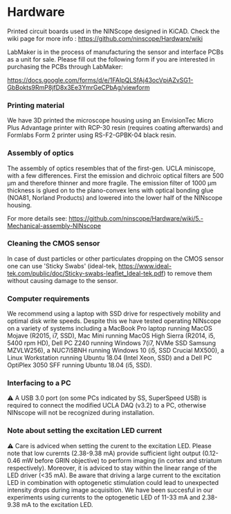 # Hardware
Printed circuit boards used in the NINScope designed in KiCAD.
Check the wiki page for more info : https://github.com/ninscope/Hardware/wiki

LabMaker is in the process of manufacturing the sensor and interface PCBs as a unit for sale. Please fill out the following form if you are interested in purchasing the PCBs through LabMaker: 

https://docs.google.com/forms/d/e/1FAIpQLSfAj43ocVpiAZvSG1-GbBokts9RmP8jfD8x3Ee3YmrGeCPbAg/viewform

### Printing material
We have 3D printed the microscope housing using an EnvisionTec Micro Plus Advantage printer with RCP-30 resin (requires coating afterwards) and Formlabs Form 2 printer using RS-F2-GPBK-04 black resin. 

### Assembly of optics

The assembly of optics resembles that of the first-gen. UCLA miniscope, with a few differences. First the emission and dichroic optical filters are 500 µm and therefore thinner and more fragile. The emission filter of 1000 µm thickness is glued on to the plano-convex lens with optical bonding glue (NOA81, Norland Products) and lowered into the lower half of the NINscope housing. 

For more details see: https://github.com/ninscope/Hardware/wiki/5.-Mechanical-assembly-NINscope

### Cleaning the CMOS sensor

In case of dust particles or other particulates dropping on the CMOS sensor one can use 'Sticky Swabs' (ideal-tek, https://www.ideal-tek.com/public/doc/Sticky-swabs-leaflet_Ideal-tek.pdf) to remove them without causing damage to the sensor.

### Computer requirements

We recommend using a laptop with SSD drive for respectively mobility and optimal disk write speeds. Despite this we have tested operating NINscope on a variety of systems including a MacBook Pro laptop running MacOS Mojave (R2015, i7, SSD), Mac Mini running MacOS High Sierra (R2014, i5, 5400 rpm HD), Dell PC Z240 running Windows 7(i7, NVMe SSD Samsung MZVLW256), a NUC7i5BNH running Windows 10 (i5, SSD Crucial MX500), a Linux Workstation running Ubuntu 18.04 (Intel Xeon, SSD) and a Dell PC OptiPlex 3050 SFF running Ubuntu 18.04 (i5, SSD).


### Interfacing to a PC

:warning:  A USB 3.0 port (on some PCs indicated by SS, SuperSpeed USB) is required to connect the modified UCLA DAQ (v3.2) to a PC, otherwise NINscope will not be recognized during installation.

### Note about setting the excitation LED current

:warning: Care is adviced when setting the curent to the excitation LED. Please note that low curernts (2.38-9.38 mA) provide sufficient light output (0.12-0.46 mW before GRIN objective) to perform imaging (in cortex and striatum respectively). Moreover, it is adviced to stay within the linear range of the LED driver (<35 mA). Be aware that driving a large current to the excitation LED in combination with optogenetic stimulation could lead to unexpected intensity drops during image acquisition. We have been succesful in our experiments using currents to the optogenetic LED of 11-33 mA and 2.38-9.38 mA to the excitation LED.
